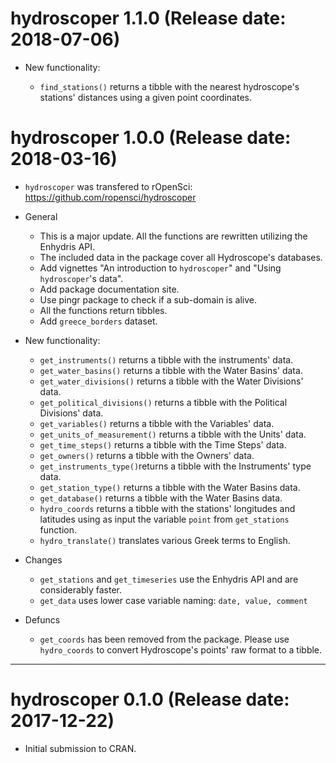 # hydroscoper 1.1.0 (Release date: 2018-07-06)

* New functionality:

  - `find_stations()` returns a tibble with the nearest hydroscope's stations' distances using a given point coordinates.


# hydroscoper 1.0.0 (Release date: 2018-03-16)

* `hydroscoper` was transfered to rOpenSci: https://github.com/ropensci/hydroscoper

* General

  - This is a major update. All the functions are rewritten utilizing the Enhydris API.
  - The included data in the package cover all Hydroscope's databases.
  - Add vignettes "An introduction to `hydroscoper`" and  "Using `hydroscoper`'s data".
  - Add package documentation site.
  - Use pingr package to check if a sub-domain is alive.
  - All the functions return tibbles.
  - Add `greece_borders` dataset.

* New functionality:

  - `get_instruments()` returns a tibble with the instruments' data.
  - `get_water_basins()` returns a tibble with the Water Basins' data.
  - `get_water_divisions()` returns a tibble with the Water Divisions' data.
  - `get_political_divisions()` returns a tibble with the Political Divisions' data.
  - `get_variables()` returns a tibble with the Variables' data.
  - `get_units_of_measurement()` returns a tibble with the Units' data.
  - `get_time_steps()` returns a tibble with the Time Steps' data.
  - `get_owners()` returns a tibble with the Owners' data.
  - `get_instruments_type()`returns a tibble with the Instruments' type data.
  - `get_station_type()` returns a tibble with the Water Basins data.
  - `get_database()` returns a tibble with the Water Basins data.
  - `hydro_coords` returns a tibble with the stations' longitudes and latitudes using as input the variable `point` from `get_stations` function.
  - `hydro_translate()` translates various Greek terms to English.

* Changes

  - `get_stations` and `get_timeseries` use the Enhydris API and are considerably faster.
  - `get_data` uses lower case variable naming: `date, value, comment`

* Defuncs

  - `get_coords` has been removed from the package. Please use `hydro_coords` to convert Hydroscope's points' raw format to a tibble.

--------------------------------------------------------------------------------

# hydroscoper 0.1.0 (Release date: 2017-12-22)

* Initial submission to CRAN.



